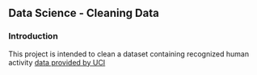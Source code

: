 ## Data Science - Cleaning Data

### Introduction
This project is intended to clean a dataset containing recognized human activity [data provided by UCI](https://d396qusza40orc.cloudfront.net/getdata%2Fprojectfiles%2FUCI%20HAR%20Dataset.zip, "Dataset provided by UCI")


